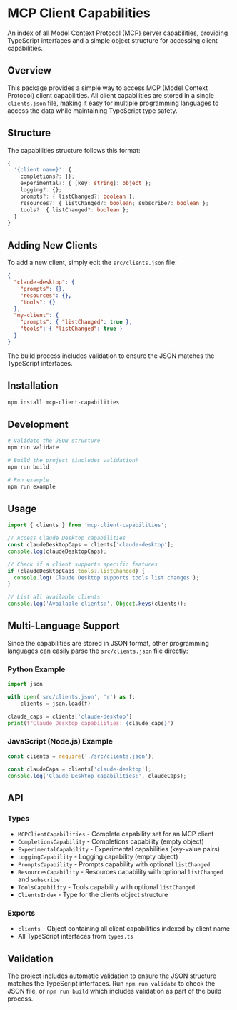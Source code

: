 # MCP Client Capabilities

An index of all Model Context Protocol (MCP) server capabilities, providing TypeScript interfaces and a simple object structure for accessing client capabilities.

## Overview

This package provides a simple way to access MCP (Model Context Protocol) client capabilities. All client capabilities are stored in a single `clients.json` file, making it easy for multiple programming languages to access the data while maintaining TypeScript type safety.

## Structure

The capabilities structure follows this format:

```typescript
{
  '{client name}': {
    completions?: {};
    experimental?: { [key: string]: object };
    logging?: {};
    prompts?: { listChanged?: boolean };
    resources?: { listChanged?: boolean; subscribe?: boolean };
    tools?: { listChanged?: boolean };
  }
}
```

## Adding New Clients

To add a new client, simply edit the `src/clients.json` file:

```json
{
  "claude-desktop": {
    "prompts": {},
    "resources": {},
    "tools": {}
  },
  "my-client": {
    "prompts": { "listChanged": true },
    "tools": { "listChanged": true }
  }
}
```

The build process includes validation to ensure the JSON matches the TypeScript interfaces.

## Installation

```bash
npm install mcp-client-capabilities
```

## Development

```bash
# Validate the JSON structure
npm run validate

# Build the project (includes validation)
npm run build

# Run example
npm run example
```

## Usage

```typescript
import { clients } from 'mcp-client-capabilities';

// Access Claude Desktop capabilities
const claudeDesktopCaps = clients['claude-desktop'];
console.log(claudeDesktopCaps);

// Check if a client supports specific features
if (claudeDesktopCaps.tools?.listChanged) {
  console.log('Claude Desktop supports tools list changes');
}

// List all available clients
console.log('Available clients:', Object.keys(clients));
```

## Multi-Language Support

Since the capabilities are stored in JSON format, other programming languages can easily parse the `src/clients.json` file directly:

### Python Example
```python
import json

with open('src/clients.json', 'r') as f:
    clients = json.load(f)

claude_caps = clients['claude-desktop']
print(f"Claude Desktop capabilities: {claude_caps}")
```

### JavaScript (Node.js) Example
```javascript
const clients = require('./src/clients.json');

const claudeCaps = clients['claude-desktop'];
console.log('Claude Desktop capabilities:', claudeCaps);
```

## API

### Types

- `MCPClientCapabilities` - Complete capability set for an MCP client
- `CompletionsCapability` - Completions capability (empty object)
- `ExperimentalCapability` - Experimental capabilities (key-value pairs)
- `LoggingCapability` - Logging capability (empty object)
- `PromptsCapability` - Prompts capability with optional `listChanged`
- `ResourcesCapability` - Resources capability with optional `listChanged` and `subscribe`
- `ToolsCapability` - Tools capability with optional `listChanged`
- `ClientsIndex` - Type for the clients object structure

### Exports

- `clients` - Object containing all client capabilities indexed by client name
- All TypeScript interfaces from `types.ts`

## Validation

The project includes automatic validation to ensure the JSON structure matches the TypeScript interfaces. Run `npm run validate` to check the JSON file, or `npm run build` which includes validation as part of the build process.
